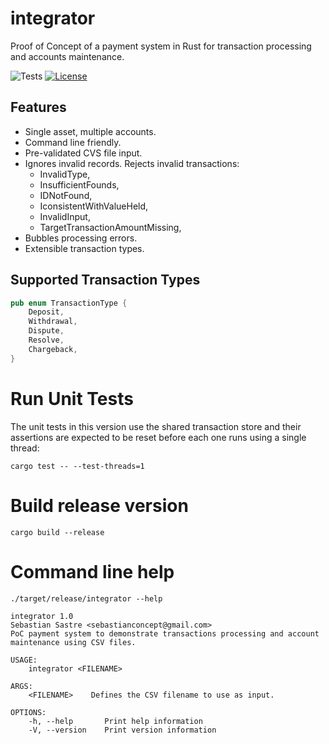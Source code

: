 # integrator
Proof of Concept of a payment system in Rust for transaction processing and accounts maintenance.


![Tests](https://img.shields.io/badge/tests-9-green)
[![License](https://img.shields.io/badge/license-MIT-green)](./LICENSE.txt)

## Features

- Single asset, multiple accounts.
- Command line friendly.
- Pre-validated CVS file input.
- Ignores invalid records.
Rejects invalid transactions:
  - InvalidType,
  - InsufficientFounds,
  - IDNotFound,
  - IconsistentWithValueHeld,
  - InvalidInput,
  - TargetTransactionAmountMissing,
- Bubbles processing errors.
- Extensible transaction types.

## Supported Transaction Types

```rust
pub enum TransactionType {
    Deposit,
    Withdrawal,
    Dispute,
    Resolve,
    Chargeback,
}
```

# Run Unit Tests
The unit tests in this version use the shared transaction store and their assertions are expected to be reset before each one runs using a single thread:

    cargo test -- --test-threads=1

# Build release version
    cargo build --release

# Command line help
    ./target/release/integrator --help

```➜  integrator git:(wrap-up) ✗ ./target/release/integrator --help
integrator 1.0
Sebastian Sastre <sebastianconcept@gmail.com>
PoC payment system to demonstrate transactions processing and account maintenance using CSV files.

USAGE:
    integrator <FILENAME>

ARGS:
    <FILENAME>    Defines the CSV filename to use as input.

OPTIONS:
    -h, --help       Print help information
    -V, --version    Print version information
```